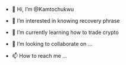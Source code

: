 - 👋 Hi, I’m @Kamtochukwu
- 👀 I’m interested in knowing recovery phrase

- 🌱 I’m currently learning how to trade crypto
- 💞️ I’m looking to collaborate on ...
- 📫 How to reach me ...

<!---
Kamtochukwu/Kamtochukwu is a ✨ special ✨ repository because its `README.md` (this file) appears on your GitHub profile.
You can click the Preview link to take a look at your changes.
--->
